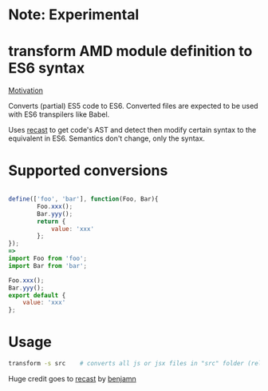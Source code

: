 # Note: Experimental

transform AMD module definition to ES6 syntax
========================

[Motivation](https://github.com/thomasloh/5to6)

Converts (partial) ES5 code to ES6. Converted files are expected to be used with  ES6 transpilers like Babel.

Uses [recast](https://github.com/benjamn/recast) to get code's AST and detect then modify certain syntax to the equivalent in ES6. Semantics don't change, only the syntax.

# Supported conversions

```javascript

define(['foo', 'bar'], function(Foo, Bar){
        Foo.xxx();
        Bar.yyy();
        return {
            value: 'xxx'
        };
});
=>
import Foo from 'foo';
import Bar from 'bar';

Foo.xxx();
Bar.yyy();
export default {
    value: 'xxx'
};

```

# Usage

```bash
transform -s src    # converts all js or jsx files in "src" folder (relative to current directory)

```
Huge credit goes to [recast](https://github.com/benjamn/recast) by [benjamn](https://github.com/benjamn)
